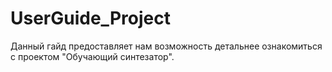 # UserGuide_Project
Данный гайд предоставляет нам возможность детальнее ознакомиться с проектом "Обучающий синтезатор".
